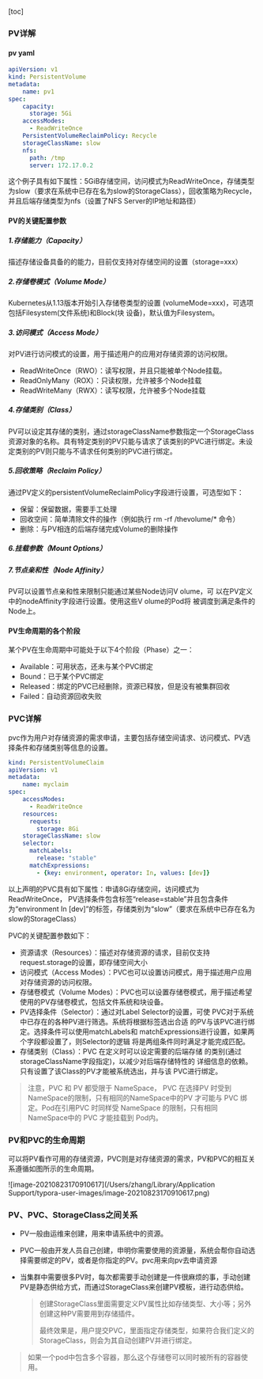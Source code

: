 [toc]

### PV详解

#### pv yaml

```yaml
apiVersion: v1
kind: PersistentVolume
metadata:
	name: pv1
spec:
	capacity:
	  storage: 5Gi
	accessModes:
	  - ReadWriteOnce
	PersistentVolumeReclaimPolicy: Recycle
	storageClassName: slow
	nfs:
	  path: /tmp
	  server: 172.17.0.2
```

这个例子具有如下属性：5GiB存储空间，访问模式为ReadWriteOnce，存储类型为slow（要求在系统中已存在名为slow的StorageClass），回收策略为Recycle，并且后端存储类型为nfs（设置了NFS Server的IP地址和路径）



#### PV的关键配置参数

##### 1.存储能力（Capacity）

描述存储设备具备的的能力，目前仅支持对存储空间的设置（storage=xxx）

##### 2.存储卷模式（Volume Mode）

Kubernetes从1.13版本开始引入存储卷类型的设置 (volumeMode=xxx)，可选项包括Filesystem(文件系统)和Block(块 设备)，默认值为Filesystem。



##### 3.访问模式（Access Mode）

对PV进行访问模式的设置，用于描述用户的应用对存储资源的访问权限。

* ReadWriteOnce（RWO）：读写权限，并且只能被单个Node挂载。
* ReadOnlyMany（ROX）：只读权限，允许被多个Node挂载
* ReadWriteMany（RWX）：读写权限，允许被多个Node挂载 

##### 4.存储类别（Class）

PV可以设定其存储的类别，通过storageClassName参数指定一个StorageClass资源对象的名称。具有特定类别的PV只能与请求了该类别的PVC进行绑定。未设定类别的PV则只能与不请求任何类别的PVC进行绑定。



##### 5.回收策略（Reclaim Policy）

通过PV定义的persistentVolumeReclaimPolicy字段进行设置，可选型如下：

* 保留：保留数据，需要手工处理
* 回收空间：简单清除文件的操作（例如执行 rm -rf /thevolume/* 命令）
* 删除：与PV相连的后端存储完成Volume的删除操作

##### 6.挂载参数（Mount Options）





##### 7.节点亲和性（Node Affinity）

PV可以设置节点亲和性来限制只能通过某些Node访问V olume，可 以在PV定义中的nodeAffinity字段进行设置。使用这些V olume的Pod将 被调度到满足条件的Node上。



#### PV生命周期的各个阶段

某个PV在生命周期中可能处于以下4个阶段（Phase）之一：

* Available：可用状态，还未与某个PVC绑定
* Bound：已于某个PVC绑定
* Released：绑定的PVC已经删除，资源已释放，但是没有被集群回收
* Failed：自动资源回收失败



### PVC详解

pvc作为用户对存储资源的需求申请，主要包括存储空间请求、访问模式、PV选择条件和存储类别等信息的设置。

```yaml
kind: PersistentVolumeClaim
apiVersion: v1
metadata:
	name: myclaim
spec:
	accessModes:
	  - ReadWriteOnce
	resources:
	  requests:
	    storage: 8Gi
	storageClassName: slow
	selector:
	  matchLabels:
	    release: "stable"
	  matchExpressions:
	    - {key: environment, operator: In, values: [dev]}
```

以上声明的PVC具有如下属性：申请8Gi存储空间，访问模式为ReadWriteOnce， PV选择条件包含标签“release=stable”并且包含条件为“environment   In   [dev]”的标签，存储类别为“slow”（要求在系统中已存在名为slow的StorageClass）

PVC的关键配置参数如下：

* 资源请求（Resources）：描述对存储资源的请求，目前仅支持request.storage的设置，即存储空间大小
* 访问模式（Access Modes）：PVC也可以设置访问模式，用于描述用户应用对存储资源的访问权限。
* 存储卷模式（Volume Modes）：PVC也可以设置存储卷模式，用于描述希望使用的PV存储卷模式，包括文件系统和块设备。
* PV选择条件（Selector）：通过对Label Selector的设置，可使 PVC对于系统中已存在的各种PV进行筛选。系统将根据标签选出合适 的PV与该PVC进行绑定。选择条件可以使用matchLabels和 matchExpressions进行设置，如果两个字段都设置了，则Selector的逻辑 将是两组条件同时满足才能完成匹配。
* 存储类别（Class）：PVC 在定义时可以设定需要的后端存储 的类别(通过storageClassName字段指定)，以减少对后端存储特性的 详细信息的依赖。只有设置了该Class的PV才能被系统选出，并与该 PVC进行绑定。

> 注意，PVC 和 PV 都受限于 NameSpace， PVC 在选择PV 时受到NameSpace的限制，只有相同的NameSpace中的PV 才可能与 PVC 绑定。Pod在引用PVC 时同样受 NameSpace 的限制，只有相同 NameSpace中的 PVC 才能挂载到 Pod内。

### PV和PVC的生命周期

可以将PV看作可用的存储资源，PVC则是对存储资源的需求，PV和PVC的相互关系遵循如图所示的生命周期。

![image-20210823170910617](/Users/zhang/Library/Application Support/typora-user-images/image-20210823170910617.png)



### PV、PVC、StorageClass之间关系

* PV一般由运维来创建，用来申请系统中的资源。

* PVC一般由开发人员自己创建，申明你需要使用的资源量，系统会帮你自动选择需要绑定的PV，或者是你指定的PV。pvc用来向pv去申请资源

* 当集群中需要很多PV时，每次都需要手动创建是一件很麻烦的事，手动创建PV是静态供给方式，而通过StorageClass来创建PV模板，进行动态供给。

  >  创建StorageClass里面需要定义PV属性比如存储类型、大小等；另外创建这种PV需要用到存储插件。
  >
  > 最终效果是，用户提交PVC，里面指定存储类型，如果符合我们定义的StorageClass，则会为其自动创建PV并进行绑定。



> 如果一个pod中包含多个容器，那么这个存储卷可以同时被所有的容器使用。
